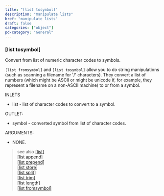 ```yaml
---
title: "[list tosymbol]"
description: "manipulate lists"
bref: "manipulate lists"
draft: false
categories: ["object"]
pd-category: "General"
---
```



### [list tosymbol]

Convert from list of numeric character codes to symbols.

`[list fromsymbol]` and `[list tosymbol]` allow you to do string manipulations (such as scanning a filename for '/' characters). They convert a list of numbers (which might be ASCII or might be unicode if, for example, they represent a filename on a non-ASCII machine) to or from a symbol.

INLETS

- list - list of character codes to convert to a symbol.

OUTLET:

- symbol - converted symbol from list of character codes.

ARGUMENTS:

- NONE.

> see also [[list]](../list)\
> [[list append]](../list-append)\
> [[list prepend]](../list-prepend)\
> [[list store]](../list-store)\
> [[list split]](../list-split)\
> [[list trim]](../list-trim)\
> [[list length]](../list-length)\
> [[list fromsymbol]](../list-fromsymbol)
